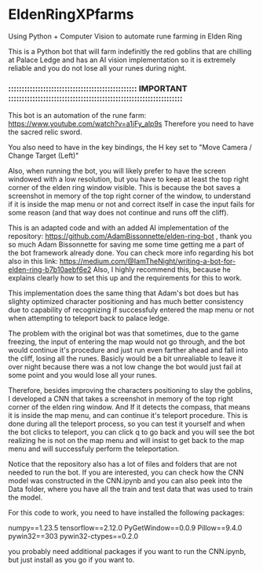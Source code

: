 # EldenRingXPfarms
Using Python + Computer Vision to automate rune farming in Elden Ring


This is a Python bot that will farm indefinitly the red goblins that are chilling at Palace Ledge and has an AI vision implementation so it is extremely reliable and you do not lose all your runes during night.

### :::::::::::::::::::::::::::::::::::::::::::::::: IMPORTANT :::::::::::::::::::::::::::::::::::::::::::::::::::::::::::::::::

This bot is an automation of the rune farm: https://www.youtube.com/watch?v=a1jFy_alp9s Therefore you need to have the sacred relic sword.

You also need to have in the key bindings, the H key set to "Move Camera / Change Target (Left)"

Also, when running the bot, you will likely prefer to have the screen windowed with a low resolution, but you have to keep at least the top right corner of the elden ring window visible. This is because the bot saves a screenshot in memory of the top right corner of the window, to understand if it is inside the map menu or not and correct itself in case the input fails for some reason (and that way does not continue and runs off the cliff).

This is an adapted code and with an added AI implementation of the repository: https://github.com/AdamBissonnette/elden-ring-bot , thank you so much Adam Bissonnette for saving me some time getting me a part of the bot framework already done. You can check more info regarding his bot also in this link: https://medium.com/@IamTheNight/writing-a-bot-for-elden-ring-b7b10aebf6e2
Also, I highly recommend this, because he explains clearly how to set this up and the requirements for this to work.

This implementation does the same thing that Adam's bot does but has slighty optimized character positioning and has much better consistency due to capability of recognizing if successfuly entered the map menu or not when attempting to teleport back to palace ledge.

The problem with the original bot was that sometimes, due to the game freezing, the input of entering the map would not go through, and the bot would continue it's procedure and just run even farther ahead and fall into the cliff, losing all the runes. Basicly would be a bit unrealiable to leave it over night because there was a not low change the bot would just fail at some point and you would lose all your runes.

Therefore, besides improving the characters positioning to slay the goblins, I developed a CNN that takes a screenshot in memory of the top right corner of the elden ring window. And If it detects the compass, that means it is inside the map menu, and can continue it's teleport procedure. This is done during all the teleport process, so you can test it yourself and when the bot clicks to teleport, you can click q to go back and you will see the bot realizing he is not on the map menu and will insist to get back to the map menu and will successfuly perform the teleportation.

Notice that the repository also has a lot of files and folders that are not needed to run the bot. If you are interested, you can check how the CNN model was constructed in the CNN.ipynb and you can also peek into the Data folder, where you have all the train and test data that was used to train the model.


For this code to work, you need to have installed the following packages:

numpy==1.23.5
tensorflow==2.12.0
PyGetWindow==0.0.9
Pillow==9.4.0
pywin32==303
pywin32-ctypes==0.2.0

you probably need additional packages if you want to run the CNN.ipynb, but just install as you go if you want to.



